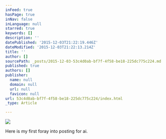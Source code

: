 ```yaml
---
inFeed: true
hasPage: true
inNav: false
inLanguage: null
starred: true
keywords: []
description: ''
datePublished: '2015-12-03T21:22:19.446Z'
dateModified: '2015-12-03T21:22:13.214Z'
title: ''
author: []
sourcePath: _posts/2015-12-03-53c4d0ab-bf7f-4f58-be18-225dc775c224.md
published: true
authors: []
publisher:
  name: null
  domain: null
  url: null
  favicon: null
url: 53c4d0ab-bf7f-4f58-be18-225dc775c224/index.html
_type: Article

---
```

![](https://the-grid-user-content.s3-us-west-2.amazonaws.com/1bff97f3-e564-4e18-b6e1-58e062ed9eed.jpg)

Here is my first foray into posting for ai.